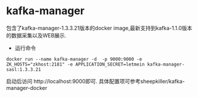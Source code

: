 # kafka-manager

包含了kafka-manager-1.3.3.21版本的docker image,最新支持到kafka-1.1.0版本的数据采集以及WEB展示.

+ 运行命令

```
docker run --name kafka-manager -d  -p 9000:9000 -e ZK_HOSTS="zkhost:2181" -e APPLICATION_SECRET=letmein kafka-manager-sasl:1.3.3.21
```

启动后访问 http://localhost:9000即可. 具体配置项可参考sheepkiller/kafka-manager-docker
